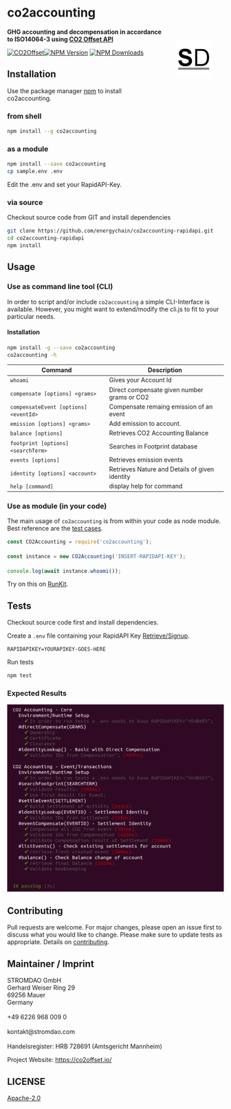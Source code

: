 # co2accounting
<a href="https://stromdao.de/" target="_blank" title="STROMDAO - Digital Energy Infrastructure"><img src="./static/stromdao.png" align="right" height="85px" hspace="30px" vspace="30px"></a>

**GHG accounting and decompensation in accordance to ISO14064-3 using [CO2 Offset API](https://co2offset.io/)**

[![CO2Offset](https://api.corrently.io/v2.0/ghgmanage/statusimg?host=npm-co2accounting&svg=1)](https://co2offset.io/badge.html?host=npm-co2accounting)[![NPM Version](http://img.shields.io/npm/v/co2accounting.svg?style=flat)](https://www.npmjs.org/package/co2accounting)
[![NPM Downloads](https://img.shields.io/npm/dm/co2accounting.svg?style=flat)](https://npmcharts.com/compare/co2accounting?minimal=true)

## Installation

Use the package manager [npm](https://www.npmjs.com/) to install co2accounting.

### from shell

```bash
npm install --g co2accounting
```

### as a module

```bash
npm install --save co2accounting
cp sample.env .env
```

Edit the .env and set your RapidAPI-Key.

### via source

Checkout source code from GIT and install dependencies

```bash
git clone https://github.com/energychain/co2accounting-rapidapi.git
cd co2accounting-rapidapi
npm install
```

## Usage

### Use as command line tool (CLI)

In order to script and/or include `co2accounting` a simple CLI-Interface is available. However, you might want to extend/modify the cli.js to fit to your particular needs.

#### Installation
```bash
npm install -g --save co2accounting
co2accounting -h
```

| Command | Description |
|---------|-------------|
| `whoami`  | Gives your Account Id |
| `compensate [options] <grams>` | Direct compensate given number grams or CO2 |
| `compensateEvent [options] <eventId>` | Compensate remaing emission of an event |
| `emission [options] <grams>` | Add emission to account. |
| `balance [options]` | Retrieves CO2 Accounting Balance |
| `footprint [options] <searchTerm>` | Searches in Footprint database |
| `events [options]` | Retrieves emission events |
| `identity [options] <account>` | Retrieves Nature and Details of given identity |
| `help [command]` | display help for command |

### Use as module (in your code)

The main usage of `co2accounting` is from within your code as node module. Best reference are the [test cases](./test).  

```javascript
const CO2Accounting = require('co2accounting');

const instance = new CO2Accounting('INSERT-RAPIDAPI-KEY');

console.log(await instance.whoami());
```

Try on this on [RunKit](https://runkit.com/zoernert/co2accounting-whoami-hello-world).


## Tests

Checkout source code first and install dependencies.

Create a `.env` file containing your RapidAPI Key [Retrieve/Signup](https://rapidapi.com/stromdao-stromdao-default/api/co2-offset).

```
RAPIDAPIKEY=YOURAPIKEY-GOES-HERE
```

Run tests

```bash
npm test
```

### Expected Results
![Results](./static/npm_test_result.png)

## Contributing

Pull requests are welcome. For major changes, please open an issue first to discuss what you would like to change. Please make sure to update tests as appropriate. Details on [contributing](./CONTRIBUTING.md).

## Maintainer / Imprint

<addr>
STROMDAO GmbH  <br/>
Gerhard Weiser Ring 29  <br/>
69256 Mauer  <br/>
Germany  <br/>
  <br/>
+49 6226 968 009 0  <br/>
  <br/>
kontakt@stromdao.com  <br/>
  <br/>
Handelsregister: HRB 728691 (Amtsgericht Mannheim)
</addr>

Project Website: https://co2offset.io/

## LICENSE
[Apache-2.0](./LICENSE)
